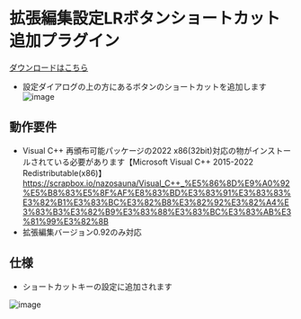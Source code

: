 # 拡張編集設定LRボタンショートカット追加プラグイン
[ダウンロードはこちら](../../releases/)
- 設定ダイアログの上の方にあるボタンのショートカットを追加します
![image](https://user-images.githubusercontent.com/99536641/216551909-e993ad34-92ad-4d17-ad26-af47c5003c5e.png)

## 動作要件
- Visual C++ 再頒布可能パッケージの2022 x86(32bit)対応の物がインストールされている必要があります【Microsoft Visual C++ 2015-2022 Redistributable(x86)】https://scrapbox.io/nazosauna/Visual_C++_%E5%86%8D%E9%A0%92%E5%B8%83%E5%8F%AF%E8%83%BD%E3%83%91%E3%83%83%E3%82%B1%E3%83%BC%E3%82%B8%E3%82%92%E3%82%A4%E3%83%B3%E3%82%B9%E3%83%88%E3%83%BC%E3%83%AB%E3%81%99%E3%82%8B
- 拡張編集バージョン0.92のみ対応

## 仕様
- ショートカットキーの設定に追加されます

![image](https://user-images.githubusercontent.com/99536641/216551934-aa12879c-0c93-4a1b-9202-a64b520e9877.png)
